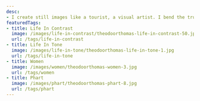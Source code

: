 ```yaml
---
desc:
- I create still images like a tourist, a visual artist. I bend the truth like a lens bends light, a visual narrative of strangers. Only about myself.
featuredTags:
- title: Life In Contrast
  image: /images/life-in-contrast/theodoorthomas-life-in-contrast-50.jpg
  url: /tags/life-in-contrast
- title: Life In Tone
  image: /images/life-in-tone/theodoorthomas-life-in-tone-1.jpg
  url: /tags/life-in-tone
- title: Women
  image: /images/women/theodoorthomas-women-3.jpg
  url: /tags/women
- title: Phart
  image: /images/phart/theodoorthomas-phart-8.jpg
  url: /tags/phart
---
```

